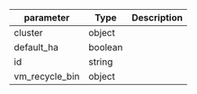 | parameter | Type | Description |
| ----------- | ----------- |----------- |
| cluster  |  object  |    |
| default_ha  |  boolean  |    |
| id  |  string  |    |
| vm_recycle_bin  |  object  |    |